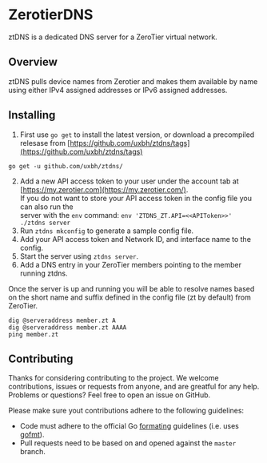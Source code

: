 # ZerotierDNS

ztDNS is a dedicated DNS server for a ZeroTier virtual network.  

## Overview 

ztDNS pulls device names from Zerotier and makes them available by name using either IPv4 assigned addresses or IPv6 assigned addresses.  

## Installing

1. First use ```go get``` to install the latest version, or download a precompiled relesase from [https://github.com/uxbh/ztdns/tags](https://github.com/uxbh/ztdns/tags)  
```
go get -u github.com/uxbh/ztdns/
```
2. Add a new API access token to your user under the account tab at [https://my.zerotier.com](https://my.zerotier.com/).  
	If you do not want to store your API access token in the config file you can also run the  
	server with the ```env``` command: ```env 'ZTDNS_ZT.API=<<APIToken>>' ./ztdns server```
1. Run ```ztdns mkconfig``` to generate a sample config file.  
1. Add your API access token and Network ID, and interface name to the config.  
1. Start the server using ```ztdns server```.  
1. Add a DNS entry in your ZeroTier members pointing to the member running ztdns.  

Once the server is up and running you will be able to resolve names based on the short name and suffix defined in the config file (zt by default) from ZeroTier.  
```
dig @serveraddress member.zt A
dig @serveraddress member.zt AAAA
ping member.zt
```

## Contributing 

Thanks for considering contributing to the project. We welcome contributions, issues or requests from anyone, and are greatful for any help. Problems or questions? Feel free to open an issue on GitHub.

Please make sure yout contributions adhere to the following guidelines:  
* Code must adhere to the official Go [formating](https://golang.org/doc/effective_go.html#formatting) guidelines  (i.e. uses [gofmt](https://golang.org/cmd/gofmt/)).
 * Pull requests need to be based on and opened against the `master` branch.
